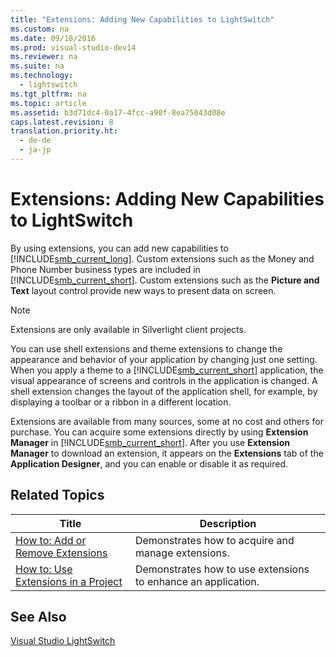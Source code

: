 ```yaml
---
title: "Extensions: Adding New Capabilities to LightSwitch"
ms.custom: na
ms.date: 09/18/2016
ms.prod: visual-studio-dev14
ms.reviewer: na
ms.suite: na
ms.technology: 
  - lightswitch
ms.tgt_pltfrm: na
ms.topic: article
ms.assetid: b3d71dc4-0a17-4fcc-a90f-8ea75043d08e
caps.latest.revision: 8
translation.priority.ht: 
  - de-de
  - ja-jp
---
```

# Extensions: Adding New Capabilities to LightSwitch
By using extensions, you can add new capabilities to [!INCLUDE[smb_current_long](../vs140/includes/smb_current_long_md.md)]. Custom extensions such as the Money and Phone Number business types are included in [!INCLUDE[smb_current_short](../vs140/includes/smb_current_short_md.md)]. Custom extensions such as the **Picture and Text** layout control provide new ways to present data on screen.  
  
> [!NOTE]
>  Extensions are only available in Silverlight client projects.  
  
 You can use shell extensions and theme extensions to change the appearance and behavior of your application by changing just one setting. When you apply a theme to a [!INCLUDE[smb_current_short](../vs140/includes/smb_current_short_md.md)] application, the visual appearance of screens and controls in the application is changed. A shell extension changes the layout of the application shell, for example, by displaying a toolbar or a ribbon in a different location.  
  
 Extensions are available from many sources, some at no cost and others for purchase. You can acquire some extensions directly by using **Extension Manager** in [!INCLUDE[smb_current_short](../vs140/includes/smb_current_short_md.md)]. After you use **Extension Manager** to download an extension, it appears on the **Extensions** tab of the **Application Designer**, and you can enable or disable it as required.  
  
## Related Topics  
  
|Title|Description|  
|-----------|-----------------|  
|[How to: Add or Remove Extensions](../vs140/How-to--Add-or-Remove-Extensions.md)|Demonstrates how to acquire and manage extensions.|  
|[How to: Use Extensions in a Project](../vs140/How-to--Use-Extensions-in-a-LightSwitch-Project.md)|Demonstrates how to use extensions to enhance an application.|  
  
## See Also  
 [Visual Studio LightSwitch](../vs140/Visual-Studio-LightSwitch.md)